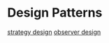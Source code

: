 # Design Patterns

[strategy design](https://github.com/Khair9/Year-2-CompSci-Notes/blob/main/OOSE2/strategy%20design.md)
[observer design](https://github.com/Khair9/Year-2-CompSci-Notes/blob/main/OOSE2/ObserverPattern.md)
